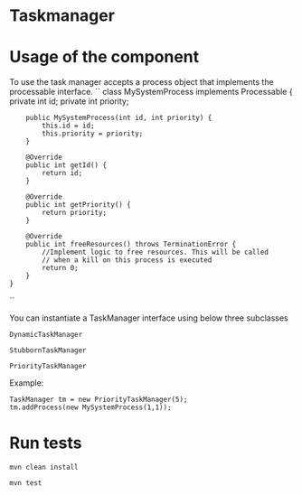 # Taskmanager

# Usage of the component

To use the task manager accepts a process object that implements the processable interface.
``
class MySystemProcess implements Processable {
private int id;
private int priority;

        public MySystemProcess(int id, int priority) {
            this.id = id;
            this.priority = priority;
        }

        @Override
        public int getId() {
            return id;
        }

        @Override
        public int getPriority() {
            return priority;
        }

        @Override
        public int freeResources() throws TerminationError {
            //Implement logic to free resources. This will be called 
            // when a kill on this process is executed
            return 0;
        }
    }
``

You can instantiate a TaskManager interface using below three subclasses

``DynamicTaskManager``

``StubbornTaskManager``

``PriorityTaskManager``

Example:


    TaskManager tm = new PriorityTaskManager(5);
    tm.addProcess(new MySystemProcess(1,1));


# Run tests

 ``mvn clean install``
 
 ``mvn test`` 
